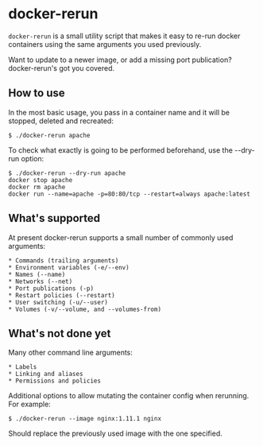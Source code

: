 docker-rerun
===============================================================================

`docker-rerun` is a small utility script that makes it easy to re-run docker
containers using the same arguments you used previously.

Want to update to a newer image, or add a missing port publication?
docker-rerun's got you covered.

## How to use

In the most basic usage, you pass in a container name and it will be
stopped, deleted and recreated:

    $ ./docker-rerun apache

To check what exactly is going to be performed beforehand, use the --dry-run
option:

    $ ./docker-rerun --dry-run apache
    docker stop apache
    docker rm apache
    docker run --name=apache -p=80:80/tcp --restart=always apache:latest

## What's supported

At present docker-rerun supports a small number of commonly used arguments:

    * Commands (trailing arguments)
    * Environment variables (-e/--env)
    * Names (--name)
    * Networks (--net)
    * Port publications (-p)
    * Restart policies (--restart)
    * User switching (-u/--user)
    * Volumes (-v/--volume, and --volumes-from)

## What's not done yet

Many other command line arguments:

    * Labels
    * Linking and aliases
    * Permissions and policies

Additional options to allow mutating the container config when rerunning.
For example:

    $ ./docker-rerun --image nginx:1.11.1 nginx

Should replace the previously used image with the one specified.


